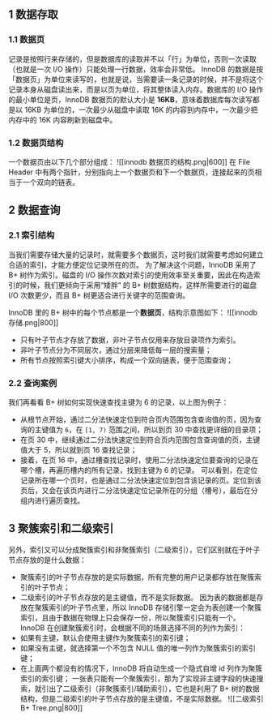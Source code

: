 ## 1 数据存取
### 1.1 数据页
记录是按照行来存储的，但是数据库的读取并不以「行」为单位，否则一次读取（也就是一次 I/O 操作）只能处理一行数据，效率会非常低。
InnoDB 的数据是按「数据页」为单位来读写的，也就是说，当需要读一条记录的时候，并不是将这个记录本身从磁盘读出来，而是以页为单位，将其整体读入内存。数据库的 I/O 操作的最小单位是页，InnoDB 数据页的默认大小是 **16KB**，意味着数据库每次读写都是以 16KB 为单位的，一次最少从磁盘中读取 16K 的内容到内存中，一次最少把内存中的 16K 内容刷新到磁盘中。
### 1.2 数据页结构
一个数据页由以下几个部分组成：
![[innodb 数据页的结构.png|600]]
在 File Header 中有两个指针，分别指向上一个数据页和下一个数据页，连接起来的页相当于一个双向的链表。
## 2 数据查询
### 2.1 索引结构
当我们需要存储大量的记录时，就需要多个数据页，这时我们就需要考虑如何建立合适的索引，才能方便定位记录所在的页。
为了解决这个问题，InnoDB 采用了 B+ 树作为索引。磁盘的 I/O 操作次数对索引的使用效率至关重要，因此在构造索引的时候，我们更倾向于采用“矮胖” 的 B+ 树数据结构，这样所需要进行的磁盘 I/O 次数更少，而且 B+ 树更适合进行关键字的范围查询。

InnoDB 里的 B+ 树中的每个节点都是一个**数据页**，结构示意图如下：
![[innodb 存储.png|800]]
- 只有叶子节点才存放了数据，非叶子节点仅用来存放目录项作为索引。
- 非叶子节点分为不同层次，通过分层来降低每一层的搜索量；
- 所有节点按照索引键大小排序，构成一个双向链表，便于范围查询；
### 2.2 查询案例
我们再看看 B+ 树如何实现快速查找主键为 6 的记录，以上图为例子：
- 从根节点开始，通过二分法快速定位到符合页内范围包含查询值的页，因为查询的主键值为 `6`，在 `[1, 7)` 范围之间，所以到页 30 中查找更详细的目录项；
- 在页 30 中，继续通过二分法快速定位到符合页内范围包含查询值的页，主键值大于 5，所以就到页 16 查找记录；
- 接着，在页 16 中，通过槽查找记录时，使用二分法快速定位要查询的记录在哪个槽，再遍历槽内的所有记录，找到主键为 6 的记录。
可以看到，在定位记录所在哪一个页时，也是通过二分法快速定位到包含该记录的页。定位到该页后，又会在该页内进行二分法快速定位记录所在的分组（槽号），最后在分组内进行遍历查找。
## 3 聚簇索引和二级索引
另外，索引又可以分成聚簇索引和非聚簇索引（二级索引），它们区别就在于叶子节点存放的是什么数据：
- 聚簇索引的叶子节点存放的是实际数据，所有完整的用户记录都存放在聚簇索引的叶子节点；
- 二级索引的叶子节点存放的是主键值，而不是实际数据。
因为表的数据都是存放在聚簇索引的叶子节点里，所以 InnoDB 存储引擎一定会为表创建一个聚簇索引，且由于数据在物理上只会保存一份，所以聚簇索引只能有一个。
InnoDB 在创建聚簇索引时，会根据不同的场景选择不同的列作为索引：
- 如果有主键，默认会使用主键作为聚簇索引的索引键；
- 如果没有主键，就选择第一个不包含 NULL 值的唯一列作为聚簇索引的索引键；
- 在上面两个都没有的情况下，InnoDB 将自动生成一个隐式自增 id 列作为聚簇索引的索引键；
一张表只能有一个聚簇索引，那为了实现非主键字段的快速搜索，就引出了二级索引（非聚簇索引/辅助索引），它也是利用了 B+ 树的数据结构，但是二级索引的叶子节点存放的是主键值，不是实际数据。
![[二级索引 B+ Tree.png|800]]
